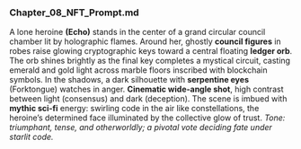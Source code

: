 ### Chapter_08_NFT_Prompt.md

A lone heroine **(Echo)** stands in the center of a grand circular council chamber lit by holographic flames. Around her, ghostly **council figures** in robes raise glowing cryptographic keys toward a central floating **ledger orb**. The orb shines brightly as the final key completes a mystical circuit, casting emerald and gold light across marble floors inscribed with blockchain symbols. In the shadows, a dark silhouette with **serpentine eyes** (Forktongue) watches in anger. **Cinematic wide-angle shot**, high contrast between light (consensus) and dark (deception). The scene is imbued with **mythic sci-fi** energy: swirling code in the air like constellations, the heroine’s determined face illuminated by the collective glow of trust. *Tone: triumphant, tense, and otherworldly; a pivotal vote deciding fate under starlit code.*
